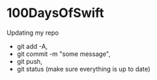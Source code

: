 # 100DaysOfSwift
Updating my repo

- git add -A, 
- git commit -m "some message", 
- git push, 
- git status (make sure everything is up to date)


